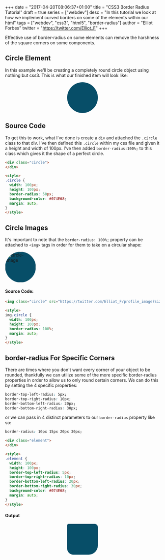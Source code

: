 +++
date = "2017-04-20T08:06:37+01:00"
title = "CSS3 Border Radius Tutorial"
draft = true
series = ["webdev"]
desc = "In this tutorial we look at how we implement curved borders on some of the elements within our html"
tags = ["webdev", "css3", "html5", "border-radius"]
author = "Elliot Forbes"
twitter = "https://twitter.com/Elliot_F"
+++

Effective use of border-radius on some elements can remove the harshness of the square corners on some components. 

## Circle Element

In this example we'll be creating a completely round circle object using nothing but css3. This is what our finished item will look like: 

<div class="circle">
</div>

<style>
.circle {
  width: 100px;
  height: 100px;
  border-radius: 100%;
  background-color: #074E68;
  margin: auto;
}
</style>

## Source Code

To get this to work, what I've done is create a `div` and attached the `.circle` class to that div. I've then defined this `.circle` within my css file and given it a height and width of 100px. I've then added `border-radius:100%;` to this class which gives it the shape of a perfect circle. 

~~~html
<div class="circle">
</div>

<style>
.circle {
  width: 100px;
  height: 100px;
  border-radius: 50px;
  background-color: #074E68;
  margin: auto;
}
</style>
~~~

## Circle Images

It's important to note that the `border-radius: 100%;` property can be attached to `<img>` tags in order for them to take on a circular shape:

<img class="circle" src="https://twitter.com/Elliot_F/profile_image?size=original" alt="circle-image" /> 

<style>
img.circle {
  width: 100px;
  height: 100px;
  border-radius: 100%;
  margin: auto;
}
</style>


#### Source Code:

~~~html
<img class="circle" src="https://twitter.com/Elliot_F/profile_image?size=original" alt="circle-image" /> 

<style>
img.circle {
  width: 100px;
  height: 100px;
  border-radius: 100%;
  margin: auto;
}
</style>
~~~

## border-radius For Specific Corners

There are times where you don't want every corner of your object to be rounded, thankfully we can utilize some of the more specific border-radius properties in order to allow us to only round certain corners. We can do this by setting the 4 specific properties:

~~~css
border-top-left-radius: 5px;
border-top-right-radius: 10px;
border-bottom-left-radius: 20px;
border-bottom-right-radius: 30px;
~~~

or we can pass in 4 distinct parameters to our `border-radius` property like so:

~~~css
border-radius: 10px 15px 20px 30px;
~~~

~~~html
<div class="element">
</div>

<style>
.element {
  width: 100px;
  height: 100px;
  border-top-left-radius: 5px;
  border-top-right-radius: 10px;
  border-bottom-left-radius: 20px;
  border-bottom-right-radius: 30px;
  background-color: #074E68;
  margin: auto;
}
</style>
~~~

#### Output

<div class="element">
</div>

<style>
.element {
  width: 100px;
  height: 100px;
  border-top-left-radius: 5px;
  border-top-right-radius: 10px;
  border-bottom-left-radius: 20px;
  border-bottom-right-radius: 30px;
  background-color: #074E68;
  margin: auto;
}
</style>
